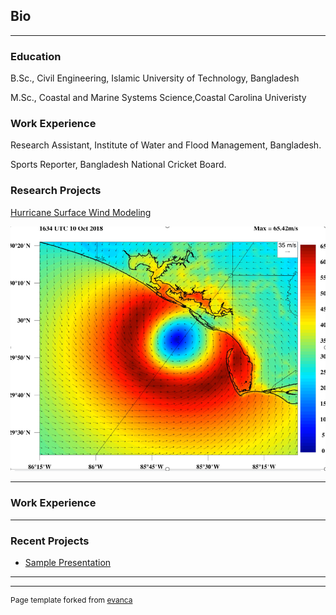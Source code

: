 ## Bio

---
### Education

B.Sc., Civil Engineering, Islamic University of Technology, Bangladesh

M.Sc., Coastal and Marine Systems Science,Coastal Carolina Univeristy


### Work Experience

Research Assistant, Institute of Water and Flood Management, Bangladesh.

Sports Reporter, Bangladesh National Cricket Board.


### Research Projects

[Hurricane Surface Wind Modeling](/sample_page)

<img src="images/wind.png?raw=true"/>

---
### Work Experience


---
### Recent Projects


- [Sample Presentation](http://bloose.github.io/pdf/sample_presentation.pdf)

---




---
<p style="font-size:12px">Page template forked from <a href="https://github.com/evanca/quick-portfolio">evanca</a></p>
<!-- Remove above link if you don't want to attibute -->
